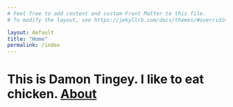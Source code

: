 ```yaml
---
# Feel free to add content and custom Front Matter to this file.
# To modify the layout, see https://jekyllrb.com/docs/themes/#overriding-theme-defaults

layout: default
title: "Home"
permalink: /index
---
```


# This is Damon Tingey. I like to eat chicken. [About](https://dtingey.github.io/about/)
